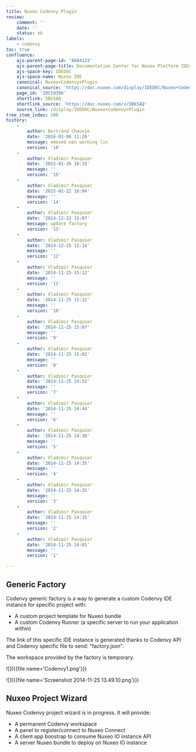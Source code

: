 ```yaml
---
title: Nuxeo Codenvy Plugin
review:
    comment: ''
    date: ''
    status: ok
labels:
    - codenvy
toc: true
confluence:
    ajs-parent-page-id: '8684133'
    ajs-parent-page-title: Documentation Center for Nuxeo Platform IDEs
    ajs-space-key: IDEDOC
    ajs-space-name: Nuxeo IDE
    canonical: Nuxeo+Codenvy+Plugin
    canonical_source: 'https://doc.nuxeo.com/display/IDEDOC/Nuxeo+Codenvy+Plugin'
    page_id: '20519396'
    shortlink: 5Bk5AQ
    shortlink_source: 'https://doc.nuxeo.com/x/5Bk5AQ'
    source_link: /display/IDEDOC/Nuxeo+Codenvy+Plugin
tree_item_index: 200
history:
    -
        author: Bertrand Chauvin
        date: '2016-01-06 11:20'
        message: emoved non working lin
        version: '16'
    -
        author: Vladimir Pasquier
        date: '2015-01-26 16:33'
        message: ''
        version: '15'
    -
        author: Vladimir Pasquier
        date: '2015-01-22 16:04'
        message: ''
        version: '14'
    -
        author: Vladimir Pasquier
        date: '2014-12-22 15:07'
        message: update factory
        version: '13'
    -
        author: Vladimir Pasquier
        date: '2014-12-15 12:14'
        message: ''
        version: '12'
    -
        author: Vladimir Pasquier
        date: '2014-11-25 15:12'
        message: ''
        version: '11'
    -
        author: Vladimir Pasquier
        date: '2014-11-25 15:12'
        message: ''
        version: '10'
    -
        author: Vladimir Pasquier
        date: '2014-11-25 15:07'
        message: ''
        version: '9'
    -
        author: Vladimir Pasquier
        date: '2014-11-25 15:02'
        message: ''
        version: '8'
    -
        author: Vladimir Pasquier
        date: '2014-11-25 14:52'
        message: ''
        version: '7'
    -
        author: Vladimir Pasquier
        date: '2014-11-25 14:44'
        message: ''
        version: '6'
    -
        author: Vladimir Pasquier
        date: '2014-11-25 14:38'
        message: ''
        version: '5'
    -
        author: Vladimir Pasquier
        date: '2014-11-25 14:35'
        message: ''
        version: '4'
    -
        author: Vladimir Pasquier
        date: '2014-11-25 14:35'
        message: ''
        version: '3'
    -
        author: Vladimir Pasquier
        date: '2014-11-25 14:35'
        message: ''
        version: '2'
    -
        author: Vladimir Pasquier
        date: '2014-11-25 14:01'
        message: ''
        version: '1'

---
```

## Generic Factory

Codenvy generic factory is a way to generate a custom Codenvy IDE instance for specific project with:

*   A custom project template for Nuxeo bundle
*   A custom Codenvy Runner (a specific server to run your application within)

The link of this specific IDE instance is generated thanks to Codenvy API and Codenvy specific file to send: "factory.json".

The workspace provided by the factory is temporary.

![]({{file name='Codenvy1.png'}})

![]({{file name='Screenshot 2014-11-25 13.49.10.png'}})

## Nuxeo Project Wizard

Nuxeo Codenvy project wizard is in progress. It will provide:

*   A permanent Codenvy workspace
*   A panel to register/connect to Nuxeo Connect
*   A client app boostrap to consume Nuxeo IO instance API
*   A server Nuxeo bundle to deploy on Nuxeo IO instance
